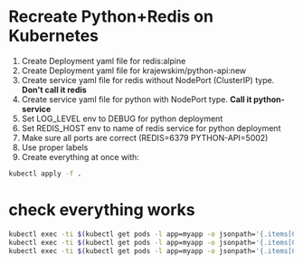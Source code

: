 # Recreate Python+Redis on Kubernetes

1. Create Deployment yaml file for redis:alpine
1. Create Deployment yaml file for krajewskim/python-api:new
1. Create service yaml file for redis without NodePort (ClusterIP) type. **Don't call it redis**
1. Create service yaml file for python with NodePort type. **Call it python-service**
1. Set LOG_LEVEL env to DEBUG for python deployment
1. Set REDIS_HOST env to name of redis service for python deployment
1. Make sure all ports are correct (REDIS=6379 PYTHON-API=5002)
1. Use proper labels
1. Create everything at once with:

```sh
kubectl apply -f .
```

# check everything works 

```sh
kubectl exec -ti $(kubectl get pods -l app=myapp -o jsonpath='{.items[0].metadata.name}') -- curl python-service:5002/api/v1/info
kubectl exec -ti $(kubectl get pods -l app=myapp -o jsonpath='{.items[0].metadata.name}') -- /bin/bash -c "curl -XPOST python-service:5002/api/v1/info"
kubectl exec -ti $(kubectl get pods -l app=myapp -o jsonpath='{.items[0].metadata.name}') -- curl python-service:5002/api/v1/info
```
